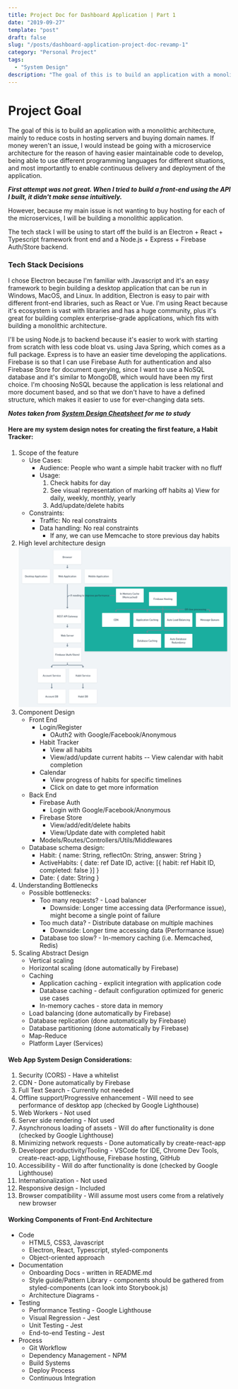 ```yaml
---
title: Project Doc for Dashboard Application | Part 1
date: "2019-09-27"
template: "post"
draft: false
slug: "/posts/dashboard-application-project-doc-revamp-1"
category: "Personal Project"
tags:
  - "System Design"
description: "The goal of this is to build an application with a monolithic architecture, mainly to reduce costs in hosting servers and buying domain names. If money weren't an issue, I would instead be going with a microservice architecture for the reason of having easier maintainable code to develop, being able to use different programming languages for different situations, and most importantly to enable continuous delivery and deployment of the application."
---
```


# Project Goal

The goal of this is to build an application with a monolithic architecture, mainly to reduce costs in hosting servers and buying domain names. If money weren't an issue, I would instead be going with a microservice architecture for the reason of having easier maintainable code to develop, being able to use different programming languages for different situations, and most importantly to enable continuous delivery and deployment of the application.

***First attempt was not great. When I tried to build a front-end using the API I built, it didn't make sense intuitively.***

However, because my main issue is not wanting to buy hosting for each of the microservices, I will be building a monolithic application.

The tech stack I will be using to start off the build is an Electron + React + Typescript framework front end and a Node.js + Express + Firebase Auth/Store backend. 

### Tech Stack Decisions

I chose Electron because I'm familiar with Javascript and it's an easy framework to begin building a desktop application that can be run in Windows, MacOS, and Linux. In addition, Electron is easy to pair with different front-end libraries, such as React or Vue. I'm using React because it's ecosystem is vast with libraries and has a huge community, plus it's great for building complex enterprise-grade applications, which fits with building a monolithic architecture.

I'll be using Node.js to backend because it's easier to work with starting from scratch with less code bloat vs. using Java Spring, which comes as a full package. Express is to have an easier time developing the applications. Firebase is so that I can use Firebase Auth for authentication and also Firebase Store for document querying, since I want to use a NoSQL database and it's similar to MongoDB, which would have been my first choice. I'm choosing NoSQL because the application is less relational and more document based, and so that we don't have to have a defined structure, which makes it easier to use for ever-changing data sets.

***Notes taken from [System Design Cheatsheet](https://gist.github.com/vasanthk/485d1c25737e8e72759f) for me to study***

#### Here are my system design notes for creating the first feature, a Habit Tracker:
1. Scope of the feature
	- Use Cases:
		- Audience: People who want a simple habit tracker with no fluff
		- Usage:
			1) Check habits for day
			2) See visual representation of marking off habits
				a) View for daily, weekly, monthly, yearly
			3) Add/update/delete habits
	- Constraints:
		- Traffic: No real constraints
        - Data handling: No real constraints
            - If any, we can use Memcache to store previous day habits
2. High level architecture design
![High Level System Design](/media/dashboard-system-design.png)
3. Component Design
    - Front End
        - Login/Register
            - OAuth2 with Google/Facebook/Anonymous
        - Habit Tracker
            - View all habits
            - View/add/update current habits
            -- View calendar with habit completion
        - Calendar
            - View progress of habits for specific timelines
            - Click on date to get more information
    - Back End
        - Firebase Auth
            - Login with Google/Facebook/Anonymous
        - Firebase Store
            - View/add/edit/delete habits
            - View/Update date with completed habit
        - Models/Routes/Controllers/Utils/Middlewares
    - Database schema design:
        - Habit: { name: String, reflectOn: String, answer: String }
        - ActiveHabits: { date: ref Date ID, active: [{ habit: ref Habit ID, completed: false }] }
        - Date: { date: String }
4. Understanding Bottlenecks
    - Possible bottlenecks:
        - Too many requests? - Load balancer
            - Downside: Longer time accessing data (Performance issue), might become a single point of failure
        - Too much data? - Distribute database on multiple machines
            - Downside: Longer time accessing data (Performance issue)
        - Database too slow? - In-memory caching (i.e. Memcached, Redis)
5. Scaling Abstract Design
    - Vertical scaling
    - Horizontal scaling (done automatically by Firebase)
    - Caching
        - Application caching - explicit integration with application code
        - Database caching - default configuration optimized for generic use cases
        - In-memory caches - store data in memory
    - Load balancing (done automatically by Firebase)
    - Database replication (done automatically by Firebase)
    - Database partitioning (done automatically by Firebase)
    - Map-Reduce
    - Platform Layer (Services)
		
#### Web App System Design Considerations:
1. Security (CORS) - Have a whitelist
2. CDN - Done automatically by Firebase
3. Full Text Search - Currently not needed
4. Offline support/Progressive enhancement - Will need to see performance of desktop app (checked by Google Lighthouse)
5. Web Workers - Not used
6. Server side rendering - Not used
7. Asynchronous loading of assets - Will do after functionality is done (checked by Google Lighthouse)
8. Minimizing network requests - Done automatically by create-react-app
9. Developer productivity/Tooling - VSCode for IDE, Chrome Dev Tools, create-react-app, Lighthouse, Firebase hosting, GitHub
10. Accessibility - Will do after functionality is done (checked by Google Lighthouse)
11. Internationalization - Not used
12. Responsive design - Included
13. Browser compatibility - Will assume most users come from a relatively new browser

#### Working Components of Front-End Architecture
- Code
    - HTML5, CSS3, Javascript
    - Electron, React, Typescript, styled-components
    - Object-oriented approach
- Documentation
    - Onboarding Docs - written in README.md
    - Style guide/Pattern Library - components should be gathered from styled-components (can look into Storybook.js)
    - Architecture Diagrams - 
- Testing
    - Performance Testing - Google Lighthouse
    - Visual Regression - Jest
    - Unit Testing - Jest
    - End-to-end Testing - Jest
- Process
    - Git Workflow
    - Dependency Management - NPM
    - Build Systems
    - Deploy Process
    - Continuous Integration
		
